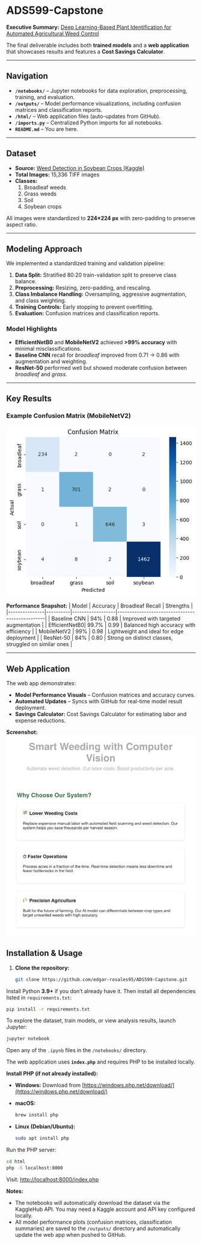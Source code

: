# ADS599-Capstone

**Executive Summary:** [Deep Learning-Based Plant Identification for Automated Agricultural Weed Control](whitepaper.md)

The final deliverable includes both **trained models** and a **web application** that showcases results and features a **Cost Savings Calculator**.

---

## Navigation
- **`/notebooks/`** – Jupyter notebooks for data exploration, preprocessing, training, and evaluation.
- **`/outputs/`** – Model performance visualizations, including confusion matrices and classification reports.
- **`/html/`** – Web application files (auto-updates from GitHub).
- **`/imports.py`** – Centralized Python imports for all notebooks.
- **`README.md`** – You are here.

---

## Dataset
- **Source:** [Weed Detection in Soybean Crops (Kaggle)](https://www.kaggle.com/datasets/fpeccia/weed-detection-in-soybean-crops)
- **Total Images:** 15,336 TIFF images
- **Classes:**  
  1. Broadleaf weeds  
  2. Grass weeds  
  3. Soil  
  4. Soybean crops

All images were standardized to **224×224 px** with zero-padding to preserve aspect ratio.

---

## Modeling Approach
We implemented a standardized training and validation pipeline:
1. **Data Split:** Stratified 80:20 train-validation split to preserve class balance.
2. **Preprocessing:** Resizing, zero-padding, and rescaling.
3. **Class Imbalance Handling:** Oversampling, aggressive augmentation, and class weighting.
4. **Training Controls:** Early stopping to prevent overfitting.
5. **Evaluation:** Confusion matrices and classification reports.

### Model Highlights
- **EfficientNetB0** and **MobileNetV2** achieved **>99% accuracy** with minimal misclassifications.
- **Baseline CNN** recall for *broadleaf* improved from 0.71 → 0.86 with augmentation and weighting.
- **ResNet-50** performed well but showed moderate confusion between *broadleaf* and *grass*.

---

## Key Results
### Example Confusion Matrix (MobileNetV2)
![MobileNetV2 Confusion Matrix](outputs/Monetv2.png)

**Performance Snapshot:**
| Model         | Accuracy | Broadleaf Recall | Strengths                                      |
|---------------|----------|------------------|------------------------------------------------|
| Baseline CNN  | 94%      | 0.88              | Improved with targeted augmentation            |
| EfficientNetB0| 99.7%    | 0.99              | Balanced high accuracy with efficiency         |
| MobileNetV2   | 99%      | 0.98              | Lightweight and ideal for edge deployment      |
| ResNet-50     | 84%      | 0.80              | Strong on distinct classes, struggled on similar ones |

---

## Web Application
The web app demonstrates:
- **Model Performance Visuals** – Confusion matrices and accuracy curves.
- **Automated Updates** – Syncs with GitHub for real-time model result deployment.
- **Savings Calculator:** Cost Savings Calculator for estimating labor and expense reductions.

**Screenshot:**
![Web App Screenshot](outputs/webpage_screenshot.png)


## Installation & Usage
1. **Clone the repository:**
   ```bash
   git clone https://github.com/edgar-rosales95/ADS599-Capstone.git

Install Python **3.9+** if you don’t already have it. Then install all dependencies listed in `requirements.txt`:

```bash
pip install -r requirements.txt
```

To explore the dataset, train models, or view analysis results, launch Jupyter:

```bash
jupyter notebook
```

Open any of the `.ipynb` files in the `/notebooks/` directory.

The web application uses **`index.php`** and requires PHP to be installed locally.

**Install PHP (if not already installed):**

* **Windows:** Download from [https://windows.php.net/download/](https://windows.php.net/download/)
* **macOS:**

  ```bash
  brew install php
  ```
* **Linux (Debian/Ubuntu):**

  ```bash
  sudo apt install php
  ```

Run the PHP server:

```bash
cd html
php -S localhost:8000
```

Visit: [http://localhost:8000/index.php](http://localhost:8000/index.php)

**Notes:**

* The notebooks will automatically download the dataset via the KaggleHub API. You may need a Kaggle account and API key configured locally.
* All model performance plots (confusion matrices, classification summaries) are saved to the `/outputs/` directory and automatically update the web app when pushed to GitHub.

```
```
